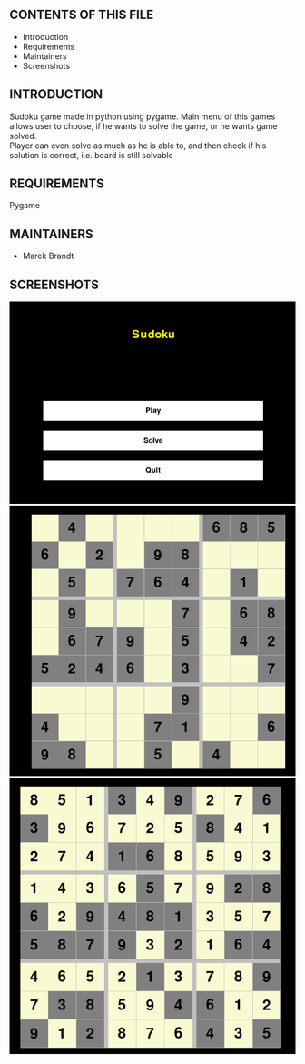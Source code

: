 CONTENTS OF THIS FILE
---------------------

 * Introduction
 * Requirements
 * Maintainers
 * Screenshots


INTRODUCTION
------------

Sudoku game made in python using pygame. 
Main menu of this games allows user to choose, if he wants to 
solve the game, or he wants game solved.  
Player can even solve as much as he is able to, and then check
if his solution is correct, i.e. board is still solvable

REQUIREMENTS
------------

Pygame


MAINTAINERS
-----------

 * Marek Brandt

SCREENSHOTS
-----------

![img.png](img.png)
![img_1.png](img_1.png)
![img_2.png](img_2.png)